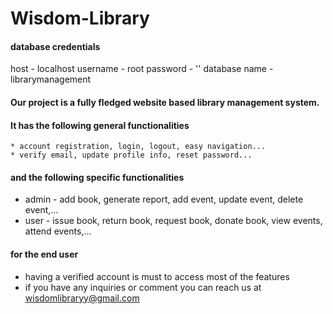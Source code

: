 # Wisdom-Library

#### database credentials 

host - localhost
username - root 
password - ''
database name - librarymanagement


#### Our project is a fully fledged website based library management system.
#### It has the following general functionalities
    * account registration, login, logout, easy navigation...
    * verify email, update profile info, reset password...
    
#### and the following specific functionalities 
  * admin - add book, generate report, add event, update event, delete event,...
  * user - issue book, return book, request book, donate book, view events, attend events,... 
  
#### for the end user
  * having a verified account is must to access most of the features
  * if you have any inquiries or comment you can reach us at wisdomlibraryy@gmail.com
